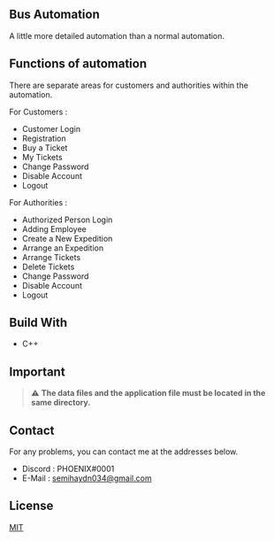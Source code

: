 <!--
*** Semih Aydın 2020
-->

## Bus Automation

A little more detailed automation than a normal automation.

## Functions of automation
There are separate areas for customers and authorities within the automation.

For Customers :
* Customer Login
* Registration
* Buy a Ticket
* My Tickets
* Change Password
* Disable Account
* Logout

For Authorities :
* Authorized Person Login
* Adding Employee
* Create a New Expedition
* Arrange an Expedition
* Arrange Tickets
* Delete Tickets
* Change Password
* Disable Account
* Logout

## Build With
* C++

## Important
> :warning: **The data files and the application file must be located in the same directory.**

## Contact
For any problems, you can contact me at the addresses below.
* Discord : PHOENIX#0001
* E-Mail : semihaydn034@gmail.com

## License
[MIT](https://choosealicense.com/licenses/mit/)
